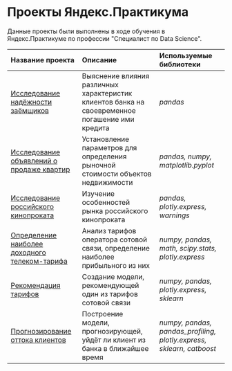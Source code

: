 # Проекты Яндекс.Практикума

Данные проекты были выполнены в ходе обучения в Яндекс.Практикуме по профессии "Специалист по Data Science".

| Название проекта | Описание | Используемые библиотеки | 
| :---------------------- | :---------------------- | :---------------------- |
| [Исследование надёжности заёмщиков](reliability_of_borrowers) | Выяснение влияния различных характеристик клиентов банка на своевременное погашение ими кредита | *pandas* |
| [Исследование объявлений о продаже квартир](the_cost_of_apartments) | Установление параметров для определения рыночной стоимости объектов недвижимости | *pandas, numpy, matplotlib.pyplot* |
| [Исследование российского кинопроката](russian_film_distribution) | Изучение особенностей рынка российского кинопроката | *pandas, plotly.express, warnings* |
| [Определение наиболее доходного телеком-тарифа](the_most_profitable_tariff) | Анализ тарифов оператора сотовой связи, определение наиболее прибыльного из них | *numpy, pandas, math, scipy.stats, plotly.express* |
| [Рекомендация тарифов](tariff_recommendation) | Создание модели, рекомендующей один из тарифов сотовой связи | *numpy, pandas, plotly.express, sklearn* |
| [Прогнозирование оттока клиентов](customer_churn) | Построение модели, прогнозирующей, уйдёт ли клиент из банка в ближайшее время | *numpy, pandas, pandas_profiling, plotly.express, sklearn, catboost* |

